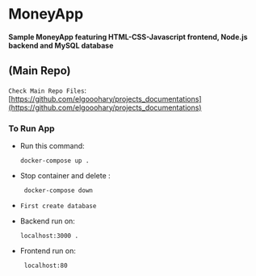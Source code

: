 # MoneyApp
#### Sample MoneyApp featuring HTML-CSS-Javascript frontend, Node.js backend and MySQL database
## (Main Repo)
`Check Main Repo Files`: [https://github.com/elgooohary/projects_documentations](https://github.com/elgooohary/projects_documentations)

### To Run App

- Run this command:
  ```
  docker-compose up .
  ```
- Stop container and delete :
  ```
   docker-compose down
  ```
- `First create database`

- Backend run on:
  ```
  localhost:3000 .
  ```
- Frontend run on:
  ```
   localhost:80
  ```
  

